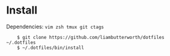 # Install

Dependencies: `vim zsh tmux git ctags`

```
    $ git clone https://github.com/liambutterworth/dotfiles ~/.dotfiles
    $ ~/.dotfiles/bin/install
```
